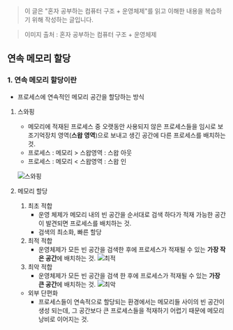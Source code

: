 > 이 글은 "혼자 공부하는 컴퓨터 구조 + 운영체제"를 읽고 이해한 내용을 복습하기 위해 작성하는 글입니다.

> 이미지 출처 : 혼자 공부하는 컴퓨터 구조 + 운영체제

## 연속 메모리 할당

### 1. 연속 메모리 할당이란

- 프로세스에 연속적인 메모리 공간을 할당하는 방식

1. 스와핑

   - 메모리에 적재된 프로세스 중 오랫동안 사용되지 않은 프로세스들을 임시로 보조기억장치 영역(**스왑 영역**)으로 보내고 생긴 공간에 다른 프로세스를 배치하는 것.
   - 프로세스 : 메모리 > 스왑영역 : 스왑 아웃
   - 프로세스 : 메모리 < 스왑영역 : 스왑 인

   ![스와핑](https://velog.velcdn.com/images/cnffjd95/post/f0907333-199a-4e0f-bf79-1bb67fe89b07/image.jpg)

2. 메모리 할당
   1. 최초 적합
      - 운영 체제가 메모리 내의 빈 공간을 순서대로 검색 하다가 적재 가능한 공간이 발견되면 프로세스를 배치하는 것.
      - 검색의 최소화, 빠른 할당
   2. 최적 적합
      - 운영체제가 모든 빈 공간을 검색한 후에 프로세스가 적재될 수 있는 **가장 작은 공간**에 배치하는 것.
        ![최적](https://velog.velcdn.com/images/cnffjd95/post/93b7db83-ba6d-4d30-b91d-58c3229e9b55/image.jpg)
   3. 최악 적합
      - 운영체제가 모든 빈 공간을 검색 한 후에 프로세스가 적재될 수 있는 **가장 큰 공간**에 배치하는 것.
        ![최악](https://velog.velcdn.com/images/cnffjd95/post/1780fe4b-60d4-4089-ad33-23b48a2d576b/image.jpg)
   - 외부 단편화
     - 프로세스들이 연속적으로 할당되는 환경에서는 메모리들 사이의 빈 공간이 생성 되는데, 그 공간보다 큰 프로세스들을 적재하기 어렵기 때문에 메모리 낭비로 이어지는 것.
